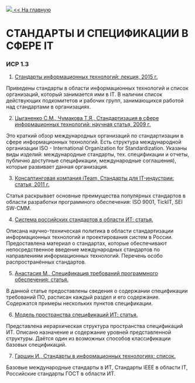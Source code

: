 <a href="https://danshedrin.github.io/practic" color="black"><img src="https://img.icons8.com/material/home">  << На главную</a>

# СТАНДАРТЫ И СПЕЦИФИКАЦИИ В СФЕРЕ IT
### ИСР 1.3


1. [Стандарты информационных технологий: лекция, 2015 г.](https://studfiles.net/preview/4288308/page:26/)

 Приведены стандарты в области информационных технологий и список организаций, который занимается ими в IT. В наличии список действующих подкомитетов и рабочих групп, занимающихся работой над стандартами в организациях.

2. [Цыганенко С.М., Чумакова Т.Я.,  Стандартизация в сфере информационных технологий: научная статья, 2009 г.](https://cyberleninka.ru/article/n/standartizatsiya-v-sfere-informatsionnyh-tehnologiy)

 Это краткий обзор международных организаций по стандартизации в сфере информационных технологий. Есть структура международной организации ISO - International Organization for Standardization. Указаны виды изделий: международные стандарты, тех. спецификации и отчеты, публично доступные спецификации,
международные соглашения), которые развивает данная организация.

3. [Консалтинговая компания iTeam, Стандарты для IT-индустрии: статья, 2011 г.](https://blog.iteam.ru/standarty-dlya-it-industrii/)

 Статья раскрывает основные преимущества популярных стандартов в области разработки программного обеспечения: ISO 9001, TickIT, SEI SW-CMM.

4. [Система российских стандартов в области ИТ: статья.](https://infopedia.su/9xa70d.html)

 Описана научно-техническая политика в области стандартизации информационных технологий и проектирования систем в России.
Предоставлена материал о стандартах, которые обеспечивают непосредственное введение международных стандартов по направлениям
информационных технологий. Перечень особо распространённых стандартов.

5. [Анастасия М., Спецификация требований программного обеспечения: статья.](https://magora-systems.ru/software-requirement-specification/)

 В данной статье предоставлены сведения о содержании спецификации требований ПО, расписан каждый раздел и его содержание. Содержатся примеры нескольких пунктов спецификации. 

6. [Модель пространства спецификаций ИТ: статья.](https://infopedia.su/9xa70b.html)

 Представлена иерархическая структура пространства спецификаций ИТ. Описано назначение и содержание уровней представленной структуры.
Даётся один из возможных способов классификации базовых спецификаций.

7. [Гаршин И., Стандарты в информационных технологиях: список.](https://www.garshin.ru/it/_htm/standards/it-standards.htm)

 Базовые международные стандарты в ИТ, Стандарты IEEE в области IT, Российские стандарты ГОСТ в области ИТ.


